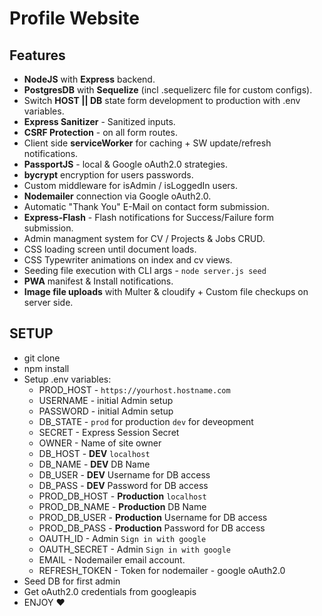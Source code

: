 # Profile Website

## Features

* **NodeJS** with **Express** backend.
* **PostgresDB** with **Sequelize** (incl .sequelizerc file for custom configs).
* Switch **HOST || DB** state form development to production with .env variables. 
* **Express Sanitizer** - Sanitized inputs.
* **CSRF Protection** - on all form routes.
* Client side **serviceWorker** for caching + SW update/refresh notifications.
* **PassportJS** - local & Google oAuth2.0 strategies.
* **bycrypt** encryption for users passwords.
* Custom middleware for isAdmin / isLoggedIn users.
* **Nodemailer** connection via Google oAuth2.0.
* Automatic "Thank You" E-Mail on contact form submission.
* **Express-Flash** - Flash notifications for Success/Failure form submission.
* Admin managment system for CV / Projects & Jobs CRUD.
* CSS loading screen until document loads.
* CSS Typewriter animations on index and cv views.
* Seeding file execution with CLI args - ```node server.js seed```
* **PWA** manifest & Install notifications.
* **Image file uploads** with Multer & cloudify + Custom file checkups on server side.

## SETUP
* git clone
* npm install
* Setup .env variables:
    * PROD_HOST - ```https://yourhost.hostname.com```
    * USERNAME - initial Admin setup
    * PASSWORD - initial Admin setup
    * DB_STATE - ```prod``` for production ```dev``` for deveopment
    * SECRET - Express Session Secret
    * OWNER - Name of site owner
    * DB_HOST - **DEV** ```localhost```
    * DB_NAME - **DEV** DB Name
    * DB_USER - **DEV** Username for DB access
    * DB_PASS - **DEV** Password for DB access
    * PROD_DB_HOST - **Production** ```localhost```
    * PROD_DB_NAME - **Production** DB Name
    * PROD_DB_USER - **Production** Username for DB access
    * PROD_DB_PASS - **Production** Password for DB access
    * OAUTH_ID - Admin ```Sign in with google```
    * OAUTH_SECRET - Admin ```Sign in with google```
    * EMAIL - Nodemailer email account.
    * REFRESH_TOKEN - Token for nodemailer - google oAuth2.0
* Seed DB for first admin
* Get oAuth2.0 credentials from googleapis
* ENJOY ♥
